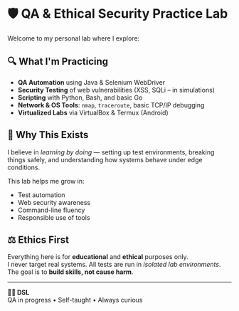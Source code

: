 # 🛡️ QA & Ethical Security Practice Lab

Welcome to my personal lab where I explore:

## 🔍 What I'm Practicing

- **QA Automation** using Java & Selenium WebDriver  
- **Security Testing** of web vulnerabilities (XSS, SQLi – in simulations)  
- **Scripting** with Python, Bash, and basic Go  
- **Network & OS Tools**: `nmap`, `traceroute`, basic TCP/IP debugging  
- **Virtualized Labs** via VirtualBox & Termux (Android)

## 🧠 Why This Exists

I believe in *learning by doing* — setting up test environments, breaking things safely, and understanding how systems behave under edge conditions.

This lab helps me grow in:
- Test automation
- Web security awareness
- Command-line fluency
- Responsible use of tools

## ⚖️ Ethics First

Everything here is for **educational** and **ethical** purposes only.  
I never target real systems. All tests are run in *isolated lab environments*.  
The goal is to **build skills, not cause harm**.

---

**👨‍💻 DSL**  
QA in progress • Self-taught • Always curious  
